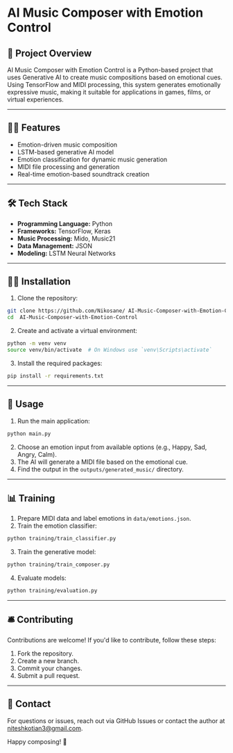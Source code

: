 # AI Music Composer with Emotion Control

## 📌 Project Overview
AI Music Composer with Emotion Control is a Python-based project that uses Generative AI to create music compositions based on emotional cues. Using TensorFlow and MIDI processing, this system generates emotionally expressive music, making it suitable for applications in games, films, or virtual experiences.

---

## 🧑‍💻 Features
- Emotion-driven music composition
- LSTM-based generative AI model
- Emotion classification for dynamic music generation
- MIDI file processing and generation
- Real-time emotion-based soundtrack creation

---

## 🛠️ Tech Stack
- **Programming Language:** Python
- **Frameworks:** TensorFlow, Keras
- **Music Processing:** Mido, Music21
- **Data Management:** JSON
- **Modeling:** LSTM Neural Networks



---

## 🧑‍🏫 Installation
1. Clone the repository:
```bash
git clone https://github.com/Nikosane/ AI-Music-Composer-with-Emotion-Control.git
cd  AI-Music-Composer-with-Emotion-Control
```
2. Create and activate a virtual environment:
```bash
python -m venv venv
source venv/bin/activate  # On Windows use `venv\Scripts\activate`
```
3. Install the required packages:
```bash
pip install -r requirements.txt
```

---

## 🧪 Usage
1. Run the main application:
```bash
python main.py
```
2. Choose an emotion input from available options (e.g., Happy, Sad, Angry, Calm).
3. The AI will generate a MIDI file based on the emotional cue.
4. Find the output in the `outputs/generated_music/` directory.

---

## 📊 Training
1. Prepare MIDI data and label emotions in `data/emotions.json`.
2. Train the emotion classifier:
```bash
python training/train_classifier.py
```
3. Train the generative model:
```bash
python training/train_composer.py
```
4. Evaluate models:
```bash
python training/evaluation.py
```

---

## 🛎️ Contributing
Contributions are welcome! If you'd like to contribute, follow these steps:
1. Fork the repository.
2. Create a new branch.
3. Commit your changes.
4. Submit a pull request.

---

## 📧 Contact
For questions or issues, reach out via GitHub Issues or contact the author at [niteshkotian3@gmail.com](mailto:niteshkotian3@gmail.com).

Happy composing! 🎵
